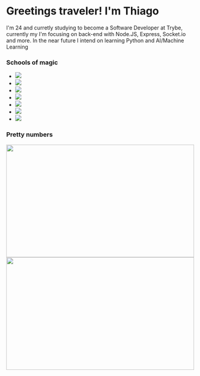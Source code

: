 <h1> Greetings traveler! I'm Thiago </h1>

<p> 
  I'm 24 and curretly studying to become a Software Developer at Trybe, currently my I'm focusing on back-end with Node.JS, Express, Socket.io and more. In the near  future I intend on learning Python and AI/Machine Learning
</p>

<h3>Schools of magic</h3>
<ul>
  <li>
    <img src="https://img.shields.io/badge/javascript%20-%23323330.svg?&style=for-the-badge&logo=javascript&logoColor=%23F7DF1E" />
  </li>
  <li>
    <img src="https://img.shields.io/badge/node.js%20-%2343853D.svg?&style=for-the-badge&logo=node.js&logoColor=white" />
  </li>
  <li>
    <img src="https://img.shields.io/badge/html5%20-%23E34F26.svg?&style=for-the-badge&logo=html5&logoColor=white" />
  </li>
  <li>
    <img src="https://img.shields.io/badge/express.js%20-%23404d59.svg?&style=for-the-badge" />
  </li>
  <li>
    <img src="https://img.shields.io/badge/react%20-%2320232a.svg?&style=for-the-badge&logo=react&logoColor=%2361DAFB" />
  </li>
  <li>
    <img src="https://img.shields.io/badge/mysql-%2300f.svg?&style=for-the-badge&logo=mysql&logoColor=white" />
  </li>
  <li>
    <img src="https://img.shields.io/badge/MongoDB-%234ea94b.svg?&style=for-the-badge&logo=mongodb&logoColor=white" />
  </li>
 </ul>
 
 <h3>Pretty numbers</h3>
 <img src="https://github-readme-stats.vercel.app/api/top-langs?username=GDKdevT&theme=dracula" height="300px" width="500px" />
 <img src="https://github-readme-stats.vercel.app/api?username=GDKdevT&count_private=true&theme=dracula" height="300px" width="500px" />
 
